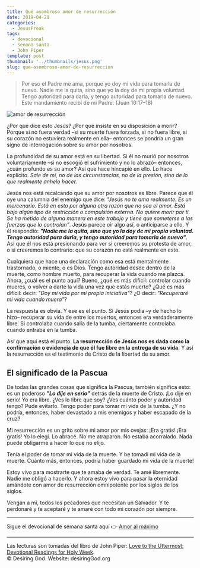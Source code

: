 ```yaml
---
title: Qué asombroso amor de resurrección
date: 2019-04-21
categories:
  - JesusFreak
tags:
  - devocional
  - semana santa
  - John Piper
template: post
thumbnail: '../thumbnails/jesus.png'
slug: que-asombroso-amor-de-resurreccion
---
```


>  Por eso el Padre me ama, porque yo doy mi vida para tomarla de nuevo. Nadie me la quita, sino que yo la doy de mi propia voluntad. Tengo autoridad para darla, y tengo autoridad para tomarla de nuevo. Este mandamiento recibí de mi Padre. (Juan 10:17–18)

![amor de resurrección](https://i.imgur.com/SdkTsbr.jpg)

¿Por qué dice esto Jesús? ¿Por qué insiste en su disposición a morir? Porque si no fuera verdad –si su muerte fuera forzada, si no fuera libre, si su corazón no estuviera realmente en ella– entonces se pondría un gran signo de interrogación sobre su amor por nosotros.

La profundidad de su amor está en su libertad. Si él no murió por nosotros voluntariamente –si no escogió el sufrimiento y no lo abrazó– entonces, ¿cuán profundo es su amor? Así que hace hincapié en ello. Lo hace explícito. _Sale de mí, no de las circunstancias, no de la presión, sino de lo que realmente anhelo hacer._

Jesús nos está recalcando que su amor por nosotros es libre. Parece que él oye una calumnia del enemigo que dice: _"Jesús no te ama realmente. Es un mercenario. Está en esto por alguna otra razón que no sea el amor. Está bajo algún tipo de restricción o compulsión externa. No quiere morir por ti. Se ha metido de alguna manera en este trabajo y tiene que someterse a las fuerzas que lo controlan"_. Jesús parece oír algo así, o anticiparse a ello. Y él respondió: **_"Nadie me la quita, sino que yo la doy de mi propia voluntad. Tengo autoridad para darla, y tengo autoridad para tomarla de nuevo"_**. Así que él nos está presionando para ver si creeremos su protesta de amor, o si creeremos lo contrario: que su corazón no está realmente en esto.

Cualquiera que hace una declaración como esa está mentalmente trastornado, o miente, o es Dios. Tengo autoridad desde dentro de la muerte, como hombre muerto, para recuperar la vida cuando me plazca. Ahora, ¿cuál es el punto aquí? Bueno, ¿qué es más difícil: controlar cuando mueres, o volver a darte la vida una vez que estás muerto? ¿Qué es más difícil: decir: _"Doy mi vida por mi propia iniciativa"_? ¿O decir: _"Recuperaré mi vida cuando muera"_?

La respuesta es obvia. Y ese es el punto. Si Jesús podía –y de hecho lo hizo– recuperar su vida de entre los muertos, entonces era verdaderamente libre. Si controlaba cuando salía de la tumba, ciertamente controlaba cuando entraba en la tumba.

Así que aquí está el punto. **La resurrección de Jesús nos es dada como la confirmación o evidencia de que él fue libre en la entrega de su vida.** Y así la resurrección es el testimonio de Cristo de la libertad de su amor.

## El significado de la Pascua

De todas las grandes cosas que significa la Pascua, también significa esto: es un poderoso _**"Lo dije en serio"**_ detrás de la muerte de Cristo. ¡Lo dije en serio! Yo era libre. ¿Ves lo libre que soy? ¿Ves cuánto poder y autoridad tengo? Pude evitarlo. Tengo poder para tomar mi vida de la tumba. ¿Y no podría, entonces, haber devastado a mis enemigos y haber escapado de la cruz?

Mi resurrección es un grito sobre mi amor por mis ovejas: ¡Era gratis! ¡Era gratis! Yo lo elegí. Lo abracé. No me atraparon. No estaba acorralado. Nada puede obligarme a hacer lo que no elijo.

Tenía el poder de tomar mi vida de la muerte. Y he tomadi mi vida de la muerte. Cuánto más, entonces, podría haber guardado mi vida de la muerte!

Estoy vivo para mostrarte que te amaba de verdad. Te amé libremente. Nadie me obligó a hacerlo. Y ahora estoy vivo para pasar la eternidad amándote con amor de resurrección omnipotente por los siglos de los siglos.

Vengan a mí, todos los pecadores que necesitan un Salvador. Y te perdonaré y te aceptaré y te amaré con todo mi corazón por siempre.

---

Sigue el devocional de semana santa aquí 👉 [Amor al máximo](/amor-al-maximo)

---

Las lecturas son tomadas del libro de John Piper: [Love to the Uttermost: Devotional Readings for Holy Week](https://www.desiringgod.org/books/love-to-the-uttermost).<br>
© Desiring God. Website: desiringGod.org
